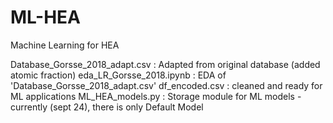 # ML-HEA
Machine Learning for HEA

Database_Gorsse_2018_adapt.csv : Adapted from original database (added atomic fraction)
eda_LR_Gorsse_2018.ipynb : EDA of 'Database_Gorsse_2018_adapt.csv'
df_encoded.csv : cleaned and ready for ML applications
ML_HEA_models.py : Storage module for ML models - currently (sept 24), there is only Default Model
